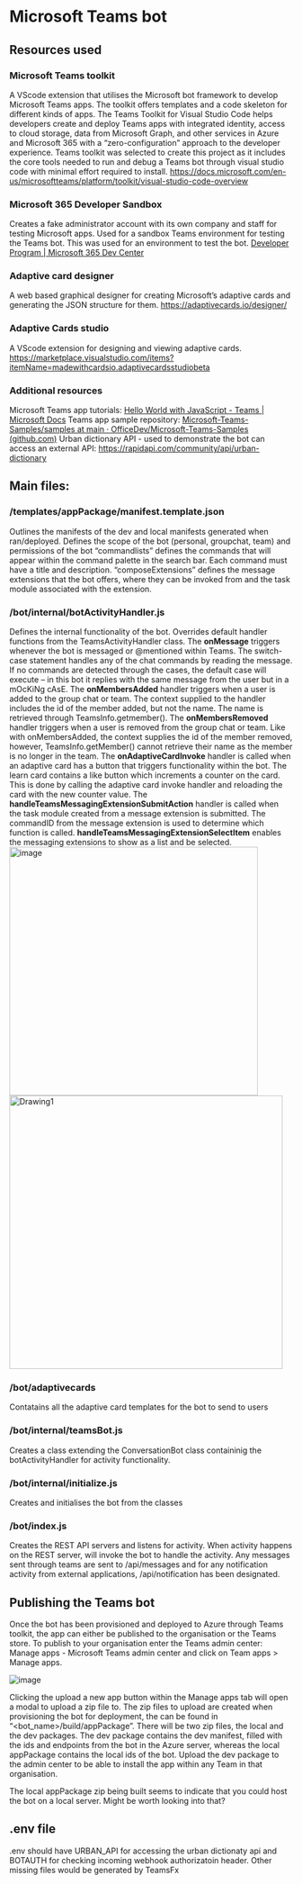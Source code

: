 # Microsoft Teams bot

## Resources used
### Microsoft Teams toolkit
A VScode extension that utilises the Microsoft bot framework to develop Microsoft Teams apps. The toolkit offers templates and a code skeleton for different kinds of apps.
The Teams Toolkit for Visual Studio Code helps developers create and deploy Teams apps with integrated identity, access to cloud storage, data from Microsoft Graph, and other services in Azure and Microsoft 365 with a “zero-configuration” approach to the developer experience.
Teams toolkit was selected to create this project as it includes the core tools needed to run and debug a Teams bot through visual studio code with minimal effort required to install.
https://docs.microsoft.com/en-us/microsoftteams/platform/toolkit/visual-studio-code-overview

### Microsoft 365 Developer Sandbox
Creates a fake administrator account with its own company and staff for testing Microsoft apps. Used for a sandbox Teams environment for testing the Teams bot.
This was used for an environment to test the bot.
[Developer Program | Microsoft 365 Dev Center](https://developer.microsoft.com/en-us/microsoft-365/dev-program)

### Adaptive card designer
A web based graphical designer for creating Microsoft’s adaptive cards and generating the JSON structure for them. 
https://adaptivecards.io/designer/

### Adaptive Cards studio
A VScode extension for designing and viewing adaptive cards. 
https://marketplace.visualstudio.com/items?itemName=madewithcardsio.adaptivecardsstudiobeta

### Additional resources
Microsoft Teams app tutorials: [Hello World with JavaScript - Teams | Microsoft Docs](https://docs.microsoft.com/en-us/microsoftteams/platform/sbs-gs-bot?tabs=vscode%2Cviscode)
Teams app sample repository: [Microsoft-Teams-Samples/samples at main · OfficeDev/Microsoft-Teams-Samples (github.com)](https://github.com/OfficeDev/Microsoft-Teams-Samples/tree/main/samples)
Urban dictionary API - used to demonstrate the bot can access an external API: https://rapidapi.com/community/api/urban-dictionary

## Main files:
### /templates/appPackage/manifest.template.json 
Outlines the manifests of the dev and local manifests generated when ran/deployed. Defines the scope of the bot (personal, groupchat, team) and permissions of the bot
“commandlists” defines the commands that will appear within the command palette in the search bar. Each command must have a title and description.
“composeExtensions” defines the message extensions that the bot offers, where they can be invoked from and the task module associated with the extension.

### /bot/internal/botActivityHandler.js
Defines the internal functionality of the bot. Overrides default handler functions from the TeamsActivityHandler class.
The **onMessage** triggers whenever the bot is messaged or @mentioned within Teams. The switch-case statement handles any of the chat commands by reading the message. If no commands are detected through the cases, the default case will execute – in this bot it replies with the same message from the user but in a mOcKiNg cAsE.
The **onMembersAdded** handler triggers when a user is added to the group chat or team. The context supplied to the handler includes the id of the member added, but not the name. The name is retrieved through TeamsInfo.getmember().
The **onMembersRemoved** handler triggers when a user is removed from the group chat or team. Like with onMembersAdded, the context supplies the id of the member removed, however, TeamsInfo.getMember() cannot retrieve their name as the member is no longer in the team.
The **onAdaptiveCardInvoke** handler is called when an adaptive card has a button that triggers functionality within the bot. The learn card contains a like button which increments a counter on the card. This is done by calling the adaptive card invoke handler and reloading the card with the new counter value.
The **handleTeamsMessagingExtensionSubmitAction** handler is called when the task module created from a message extension is submitted. The commandID from the message extension is used to determine which function is called.
**handleTeamsMessagingExtensionSelectItem** enables the messaging extensions to show as a list and be selected.
<img width="442" alt="image" src="https://user-images.githubusercontent.com/89892673/185564278-72528f90-e0c3-4c89-88d9-fb17fdef62e3.png"><img width="486" alt="Drawing1" src="https://user-images.githubusercontent.com/89892673/185566414-0c64a3ca-e1c8-4c59-9776-1bd7f68b3965.png">

### /bot/adaptivecards
Contatains all the adaptive card templates for the bot to send to users 

### /bot/internal/teamsBot.js
Creates a class extending the ConversationBot class containinig the botActivityHandler for activity functionality.

### /bot/internal/initialize.js
Creates and initialises the bot from the classes

### /bot/index.js
Creates the REST API servers and listens for activity. When activity happens on the REST server, will invoke the bot to handle the activity. Any messages sent through teams are sent to /api/messages and for any notification activity from external applications, /api/notification has been designated.

## Publishing the Teams bot
Once the bot has been provisioned and deployed to Azure through Teams toolkit, the app can either be published to the organisation or the Teams store. To publish to your organisation enter the Teams admin center: Manage apps - Microsoft Teams admin center and click on Team apps > Manage apps. 

 ![image](https://user-images.githubusercontent.com/89892673/185564463-f6e7371a-d560-4ad3-be40-2afe0d1698c0.png)
  
Clicking the upload a new app button within the Manage apps tab will open a modal to upload a zip file to. 
The zip files to upload are created when provisioning the bot for deployment, the can be found in “<bot_name>/build/appPackage”. There will be two zip files, the local and the dev packages. The dev package contains the dev manifest, filled with the ids and endpoints from the bot in the Azure server, whereas the local appPackage contains the local ids of the bot.
Upload the dev package to the admin center to be able to install the app within any Team in that organisation.

The local appPackage zip being built seems to indicate that you could host the bot on a local server. Might be worth looking into that?

## .env file
.env should have URBAN_API for accessing the urban dictionaty api and BOTAUTH for checking incoming webhook authorizatoin header.
Other missing files would be generated by TeamsFx
